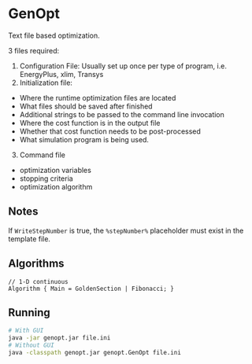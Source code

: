 # GenOpt

Text file based optimization.

3 files required:

1. Configuration File: Usually set up once per type of program, i.e. EnergyPlus, xlim, Transys
2. Initialization file:
  - Where the runtime optimization files are located
  - What files should be saved after finished
  - Additional strings to be passed to the command line invocation
  - Where the cost function is in the output file
  - Whether that cost function needs to be post-processed
  - What simulation program is being used.

3. Command file
  - optimization variables
  - stopping criteria
  - optimization algorithm


## Notes

If `WriteStepNumber` is true, the `%stepNumber%` placeholder must exist in the template file.


## Algorithms

```
// 1-D continuous
Algorithm { Main = GoldenSection | Fibonacci; }
```

## Running

```sh
# With GUI
java -jar genopt.jar file.ini
# Without GUI
java -classpath genopt.jar genopt.GenOpt file.ini
```
